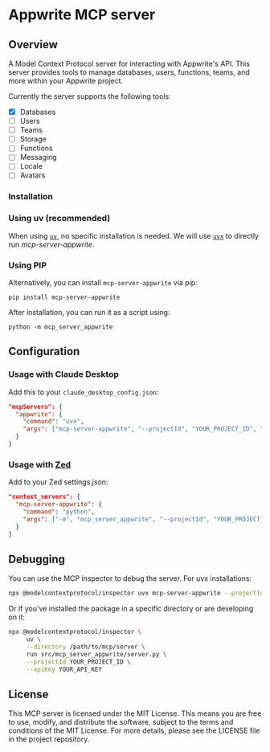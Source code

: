 # Appwrite MCP server

## Overview

A Model Context Protocol server for interacting with Appwrite's API. This server provides tools to manage databases, users, functions, teams, and more within your Appwrite project.

Currently the server supports the following tools:

- [x] Databases
- [ ] Users
- [ ] Teams
- [ ] Storage
- [ ] Functions
- [ ] Messaging
- [ ] Locale
- [ ] Avatars

### Installation

### Using uv (recommended)

When using [`uv`](https://docs.astral.sh/uv/), no specific installation is needed. We will use [`uvx`](https://docs.astral.sh/uv/guides/tools/) to directly run *mcp-server-appwrite*.

### Using PIP

Alternatively, you can install `mcp-server-appwrite` via pip:

```
pip install mcp-server-appwrite
```

After installation, you can run it as a script using:

```
python -m mcp_server_appwrite
```

## Configuration

### Usage with Claude Desktop

Add this to your `claude_desktop_config.json`:

```json
"mcpServers": {
  "appwrite": {
    "command": "uvx",
    "args": ["mcp-server-appwrite", "--projectId", "YOUR_PROJECT_ID", "--apiKey", "YOUR_API_KEY"]
  }
}
```

### Usage with [Zed](https://github.com/zed-industries/zed)

Add to your Zed settings.json:

```json
"context_servers": {
  "mcp-server-appwrite": {
    "command": "python",
    "args": ["-m", "mcp_server_appwrite", "--projectId", "YOUR_PROJECT_ID", "--apiKey", "YOUR_API_KEY"]
  }
}
```

## Debugging

You can use the MCP inspector to debug the server. For uvx installations:

```bash
npx @modelcontextprotocol/inspector uvx mcp-server-appwrite --projectId YOUR_PROJECT_ID --apiKey YOUR_API_KEY
```

Or if you've installed the package in a specific directory or are developing on it:

```bash
npx @modelcontextprotocol/inspector \
     uv \
     --directory /path/to/mcp/server \
     run src/mcp_server_appwrite/server.py \
     --projectId YOUR_PROJECT_ID \
     --apiKey YOUR_API_KEY
```

## License

This MCP server is licensed under the MIT License. This means you are free to use, modify, and distribute the software, subject to the terms and conditions of the MIT License. For more details, please see the LICENSE file in the project repository.